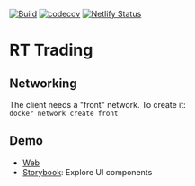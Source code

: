 [![Build](https://github.com/riadmaouchi/trading-client/actions/workflows/autodeploy.yml/badge.svg?branch=NewClient&event=deployment)](https://github.com/riadmaouchi/trading-client/actions/workflows/autodeploy.yml)
[![codecov](https://codecov.io/gh/riadmaouchi/trading-client/branch/master/graph/badge.svg?token=J92E7K15SL)](https://codecov.io/gh/riadmaouchi/trading-client)
[![Netlify Status](https://api.netlify.com/api/v1/badges/f5abd7f4-d1e4-4c6f-8e44-1d03b4a025c9/deploy-status)](https://app.netlify.com/sites/rttrading/deploys)

# RT Trading

## Networking

The client needs a "front" network. To create it:  
`docker network create front`

## Demo

-   [Web]
-   [Storybook]: Explore UI components

[web]: https://rttrading.netlify.app
[storybook]: https://riadmaouchi.github.io/trading-client/

